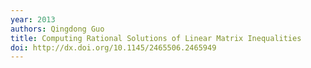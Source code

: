 ```yaml
---
year: 2013
authors: Qingdong Guo
title: Computing Rational Solutions of Linear Matrix Inequalities
doi: http://dx.doi.org/10.1145/2465506.2465949
---
```


